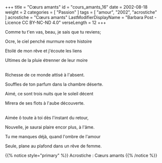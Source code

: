 +++
title = "Cœurs amants"
id = "cours_amants_16"
date = 2002-08-18
weight = 2
categories = [ "Passion" ]
tags = [ "amour", "2002", "acrostiche" ]
acrostiche = "Cœurs amants"
LastModifierDisplayName = "Barbara Post - Licence CC BY-NC-ND 4.0"
verseLength = 12
+++

Comme tu t'en vas, beau, je sais que tu reviens;

Ocre, le ciel penché murmure notre histoire

Etoilé de mon rêve et j'écoute les liens

Ultimes de la pluie étrenner de leur moire

 \
Richesse de ce monde attisé à l'absent.

Souffles de ton parfum dans la chambre déserte.

Aimé, ce sont trois nuits que le soleil décent

Mirera de ses flots à l'aube découverte.

 \
Aimée ô toute à toi dès l'instant du retour,

Nouvelle, je saurai plaire encor plus, à l'âme.

Tu me manques déjà, quand l'ombre de l'amour

Seule, plane au plafond dans un rêve de femme.

{{% notice style="primary" %}}
Acrostiche : Cœurs amants
{{% /notice %}}
